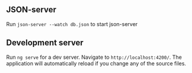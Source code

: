 ## JSON-server

Run `json-server --watch db.json` to start json-server

## Development server

Run `ng serve` for a dev server. Navigate to `http://localhost:4200/`. The application will automatically reload if you change any of the source files.